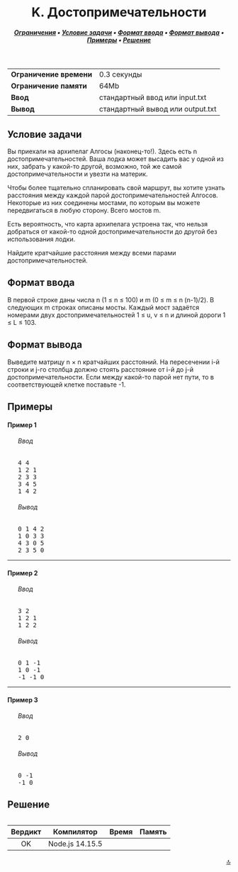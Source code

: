 <h1 align="center">K. Достопримечательности</h1>

<h5 align="center">
<a href="#limits">Ограничения</a>
•
<a href="#task">Условие задачи</a>
•
<a href="#input">Формат ввода</a>
•
<a href="#output">Формат вывода</a>
•
<a href="#examples">Примеры</a>
•
<a href="#solution">Решение</a>
</h5>

<br>

<table id="limits">
<tbody>
<tr>
<td>
<b>Ограничение времени</b>
</td>
<td>
0.3 секунды
</td>
</tr>
<tr>
<td>
<b>Ограничение памяти</b>
</td>
<td>
64Mb
</td>
</tr>
<tr>
<td>
<b>Ввод</b>
</td>
<td>
стандартный ввод или input.txt
</td>
</tr>
<tr>
<td>
<b>Вывод</b>
</td>
<td>
стандартный вывод или output.txt
</td>
</tr>
</tbody>
</table>

<h2 id="task">Условие задачи</h2>

Вы приехали на архипелаг Алгосы (наконец-то!). Здесь есть n достопримечательностей. Ваша лодка может высадить вас у одной из них, забрать у какой-то другой, возможно, той же самой достопримечательности и увезти на материк.

Чтобы более тщательно спланировать свой маршрут, вы хотите узнать расстояния между каждой парой достопримечательностей Алгосов. Некоторые из них соединены мостами, по которым вы можете передвигаться в любую сторону. Всего мостов m.

Есть вероятность, что карта архипелага устроена так, что нельзя добраться от какой-то одной достопримечательности до другой без использования лодки.

Найдите кратчайшие расстояния между всеми парами достопримечательностей.

<h2 id="input">Формат ввода</h2>

В первой строке даны числа n (1 ≤ n ≤ 100) и m (0 ≤ m ≤ n (n-1)/2). В следующих m строках описаны мосты. Каждый мост задаётся номерами двух достопримечательностей 1 ≤ u, v ≤ n и длиной дороги 1 ≤ L ≤ 103.

<h2 id="output">Формат вывода</h2>

Выведите матрицу n × n кратчайших расстояний. На пересечении i-й строки и j-го столбца должно стоять расстояние от i-й до j-й достопримечательности. Если между какой-то парой нет пути, то в соответствующей клетке поставьте -1.

<h2 id="examples">Примеры</h2>

<h4>Пример 1</h4>
<ul>
<h6>Ввод</h6>
<pre>
4 4
1 2 1
2 3 3
3 4 5
1 4 2
</pre>

<h6>Вывод</h6>
<pre>
0 1 4 2 
1 0 3 3 
4 3 0 5 
2 3 5 0
</pre>
</ul>

<hr>

<h4>Пример 2</h4>
<ul>
<h6>Ввод</h6>
<pre>
3 2
1 2 1
1 2 2
</pre>

<h6>Вывод</h6>
<pre>
0 1 -1 
1 0 -1 
-1 -1 0
</pre>
</ul>

<hr>

<h4>Пример 3</h4>
<ul>
<h6>Ввод</h6>
<pre>
2 0
</pre>

<h6>Вывод</h6>
<pre>
0 -1 
-1 0
</pre>
</ul>

<h2 id="solution">Решение</h2>

```javascript

```
<table>
  <thead>
    <tr>
      <th>Вердикт</th>
      <th>Компилятор</th>
      <th>Время</th>
      <th>Память</th>
    </tr>
  </thead>
  <tbody>
<tr align="center">
<td>OK</td>
<td>Node.js 14.15.5</td>
<td></td>
<td></td>
</tr>
  </tbody>
</table>

<p width="100%" align="right"><a href="#">🔝</a></p>